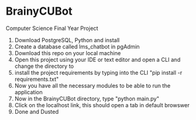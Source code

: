 # BrainyCUBot
Computer Science Final Year Project

1) Download PostgreSQL, Python and install
2) Create a database called lms_chatbot in pgAdmin
3) Download this repo on your local machine
4) Open this project using your IDE or text editor and open a CLI and change the directory to 
5) install the project requirements by typing into the CLI "pip install -r requirements.txt"
6) Now you have all the necessary modules to be able to run the application 
7) Now in the BrainyCUBot directory, type "python main.py"
8) Click on the localhost link, this should open a tab in default browswer
9) Done and Dusted
